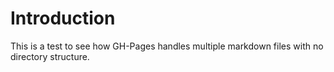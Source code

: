 # Introduction

This is a test to see how GH-Pages handles multiple markdown files with no directory structure.

